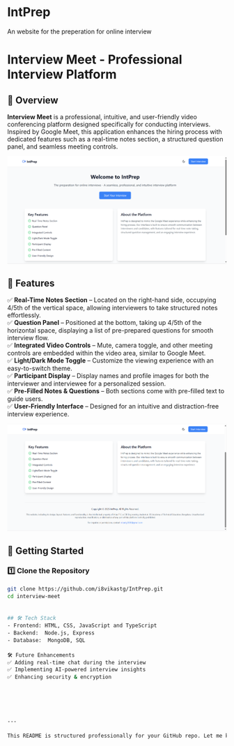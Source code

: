 # IntPrep
An website for the preperation for online interview


# Interview Meet - Professional Interview Platform  

## 🚀 Overview  
**Interview Meet** is a professional, intuitive, and user-friendly video conferencing platform designed specifically for conducting interviews. Inspired by Google Meet, this application enhances the hiring process with dedicated features such as a real-time notes section, a structured question panel, and seamless meeting controls.  

![Image alt](https://github.com/18vikastg/IntPrep/blob/344f5fc8cad101d154cd88bc0fe6c1759d1229af/Screenshot%202025-02-02%20164329.png)



## 🎯 Features  
✅ **Real-Time Notes Section** – Located on the right-hand side, occupying 4/5th of the vertical space, allowing interviewers to take structured notes effortlessly.  
✅ **Question Panel** – Positioned at the bottom, taking up 4/5th of the horizontal space, displaying a list of pre-prepared questions for smooth interview flow.  
✅ **Integrated Video Controls** – Mute, camera toggle, and other meeting controls are embedded within the video area, similar to Google Meet.  
✅ **Light/Dark Mode Toggle** – Customize the viewing experience with an easy-to-switch theme.  
✅ **Participant Display** – Display names and profile images for both the interviewer and interviewee for a personalized session.  
✅ **Pre-Filled Notes & Questions** – Both sections come with pre-filled text to guide users.  
✅ **User-Friendly Interface** – Designed for an intuitive and distraction-free interview experience.  

![Image alt](https://github.com/18vikastg/IntPrep/blob/27a93a1eac060a80e2992271b667d8b3e9d14fa6/Screenshot%202025-02-02%20164347.png)


## 🚀 Getting Started  

### 1️⃣ Clone the Repository  
```sh
git clone https://github.com/i8vikastg/IntPrep.git
cd interview-meet


## 🛠️ Tech Stack  
- Frontend: HTML, CSS, JavaScript and TypeScript 
- Backend:  Node.js, Express 
- Database:  MongoDB, SQL  

🛠️ Future Enhancements
✅ Adding real-time chat during the interview
✅ Implementing AI-powered interview insights
✅ Enhancing security & encryption





---

This README is structured professionally for your GitHub repo. Let me know if you want modifications! 🚀

